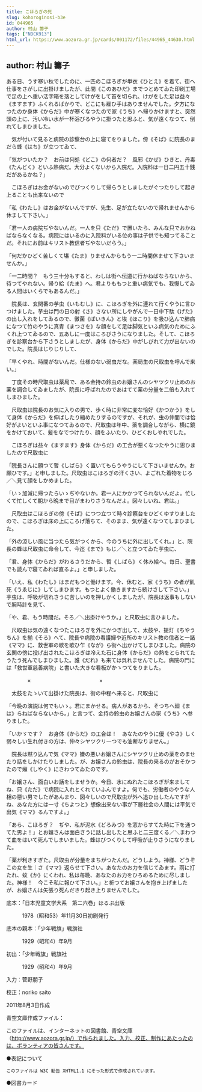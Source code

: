 ```yaml
---
title: こほろぎの死
slug: kohoroginosi-b3e
id: 044965
author: 村山 籌子
tags: ["NDCK913"]
html_url: https://www.aozora.gr.jp/cards/001172/files/44965_44630.html
---
```


## author: 村山 籌子

ある日、うす寒い秋でしたのに、一匹のこほろぎが単衣《ひとえ》を着て、街へ仕事をさがしに出掛けましたが、此間《このあひだ》までつとめてゐた印刷工場で足の上へ重い活字箱を落としてけがをして首を切られ、けがをした足は益々《ますます》ふくれるばかりで、どこにも雇ひ手はありませんでした。夕方になつたのか身体《からだ》中が寒くなつたので家《うち》へ帰りかけますと、突然頭の上に、汚い冷い水が一杯浴びるやうに掛つたと思ふと、気が遠くなつて、倒れてしまひました。

　気が付いて見ると病院の診察台の上に寝てをりました。傍《そば》に院長のまだら蜂《はち》が立つてゐて、

「気がついたか？　お前は何処《どこ》の何者だ？　風邪《かぜ》ひきと、丹毒《たんどく》といふ熱病だ。大分よくないから入院だ。入院料は一日二円五十銭だがあるかね？」

　こほろぎはお金がないのでびつくりして帰らうとしましたがぐつたりして起き上ることも出来ないので

「私《わたし》はお金がないんですが、先生、足が立たないので帰れませんから休まして下さい。」

「君一人の病院ぢやないんだ。一人を只《ただ》で置いたら、みんな只でおかねばならなくなる。病院にはいるのに入院料がいる位の事は子供でも知つてることだ。それにお前はキリスト教信者ぢやないだらう。」

「何だかひどく苦しくて堪《たま》りませんからもう一二時間休ませて下さいませんか。」

「一二時間？　もう三十分もすると、わしは街へ伝道に行かねばならないから、待つてやれない。帰り給《たま》へ。君よりももつと重い病気でも、我慢してゐる人間はいくらでもあるんだ。」

　院長は、玄関番の芋虫《いもむし》に、こほろぎを外に連れて行くやうに言ひつけました。芋虫は門の日の射《さ》さない所にしやがんで一日中下駄《げた》の出し入れをしてゐるので、黴菌《ばいきん》と埃《ほこり》を吸ひ込んで肺病になつて竹のやうに真青《まつさを》な顔をして足は脚気といふ病気のためにふくれ上つてゐるので、五あしに一度はころびさうになりました。そして、こほろぎを診察台から下さうとしましたが、身体《からだ》中がしびれて力が出ないのでした。院長はじりじりして、

「早くやれ、時間がないんだ。仕様のない弱虫だな。薬局生の尺取虫を呼んで来い。」

　丁度その時尺取虫は薬局で、ある金持の鈴虫のお嬢さんのシヤツクリ止めのお薬を調合してゐましたが、院長に呼ばれたのであはてて薬の分量を二倍も入れてしまひました。

　尺取虫は院長のお気に入りの男で、歩く時に非常に変な恰好《かつかう》をして身体《からだ》を伸ばしたり縮めたりするのですが、それが、虫の仲間では恰好がよいといふ事になつてゐるので、尺取虫は年中、薬を調合しながら、横に鏡をかけておいて、髪をなでつけたり、顔をふいたり、ひどくおしやれでした。

　こほろぎは益々《ますます》身体《からだ》の工合が悪くなつたやうに思ひましたので尺取虫に

「院長さんに願つて暫《しばら》く置いてもらうやうにして下さいませんか。お願ひです。」と申しました。尺取虫はこほろぎの汗くさい、よごれた着物をじろ／＼見て顔をしかめました。

「いゝ加減に帰つたらいゝぢやないか。君一人にかかつてられないんだよ。忙しくて忙しくて朝から晩まで目がまわりさうなんだよ。図々しいね、君は。」

　尺取虫はこほろぎの傍《そば》につつ立つて時々診察台をひどくゆすりましたので、こほろぎは床の上にころげ落ちて、そのまま、気が遠くなつてしまひました。

「外の涼しい風に当つたら気がつくから、今のうちに外に出してくれ。」と、院長の蜂は尺取虫に命令して、今迄《まで》もじ／＼と立つてゐた芋虫に、

「君、身体《からだ》がわるさうだから、暫《しばら》く休み給へ。毎日、聖書でも読んで寝てゐれば直るよ。」と申しました。

「いえ、私《わたし》はまだもつと働けます。今、休むと、家《うち》の者が飢死《うゑじに》してしまひます。もつとよく働きますから続けさして下さい。」芋虫は、呼吸が切れさうに苦しいのを押しかくしましたが、院長は返事もしないで腕時計を見て、

「や、君、もう時間だ。そろ／＼出掛けやうか。」と尺取虫に言ひました。

　尺取虫は気の遠くなつたこほろぎを外にかつぎ出して、太鼓や、提灯《ちやうちん》を揃《そろ》へて、院長や病院の看護婦や近所のキリスト教の信者と一諸《ママ》に、救世軍の歌を歌ひ乍《なが》ら街へ出かけてしまひました。病院の玄関の傍に投げ出されたこほろぎは冷えた石に身体《からだ》の熱をとられてたうたう死んでしまひました。誰《だれ》も来ては呉れませんでした。病院の門には「救世軍慈善病院」と書いた大きな看板がかゝつてをりました。

　　　　×　　　　　　　　　　　　　×

　太鼓をたゝいて出掛けた院長は、街の中程へ来ると、尺取虫に

「今晩の演説は何でもいゝ。君にまかせる。病人があるから、そつちへ廻《まは》らねばならないから。」と言つて、金持の鈴虫のお嬢さんの家《うち》へ参りました。

「いかゞです？　お身体《からだ》の工合は！　あなたのやうに優《やさ》しく弱々しい生れ付きの方は、仲々シヤツクリ一つでも油断なりません。」

　院長は黙り込んで気《ママ》嫌の悪いお嬢さんにシヤツクリ止めの薬をのませたり話をしかけたりしました。が、お嬢さんの鈴虫は、院長の来るのがおそかつたので癪《しやく》にさわつてゐたのです。

「お嬢さん、面白いお話をしませうか。今日、水にぬれたこほろぎが来ましてね、只《ただ》で病院に入れとくれていふんですよ。何でも、労働者のやうな人相の悪い男でしたがあんまり、図々しいので尺取虫が外へ追ひ出したんですがね、あなた方には一寸《ちよつと》想像出来ない事が下層社会の人間には平気で出気《ママ》るんですよ。」

「あら、こほろぎ？　ぢや、私が泥水《どろみづ》を窓からすてた時に下を通つてた男よ！」とお嬢さんは面白さうに話し出したと思ふと二三度くる／＼まわつて血をはいて死んでしまいました。蜂はびつくりして呼吸が止りさうになりました。

「薬が利きすぎた。尺取虫が分量をまちがつたんだ。どうしよう。神様、どうぞこの女を生｜さ《ママ》返らせて下さい。あなたのお力を信じてゐます。雨に打たれ、蚊《か》にくわれ、私は毎晩、あなたのお力をひろめるために尽しました。神様！　今こそ私に報ひて下さい。」と祈つてお嬢さんを抱き上げましたが、お嬢さんは矢張り死んだきり起き上りませんでした。













底本：「日本児童文学大系　第二六巻」ほるぷ出版

　　　1978（昭和53）年11月30日初刷発行

底本の親本：「少年戦旗」戦旗社

　　　1929（昭和4）年9月

初出：「少年戦旗」戦旗社

　　　1929（昭和4）年9月

入力：菅野朋子

校正：noriko saito

2011年8月3日作成

青空文庫作成ファイル：

このファイルは、インターネットの図書館、青空文庫（http://www.aozora.gr.jp/）で作られました。入力、校正、制作にあたったのは、ボランティアの皆さんです。











●表記について


	このファイルは W3C 勧告 XHTML1.1 にそった形式で作成されています。







●図書カード